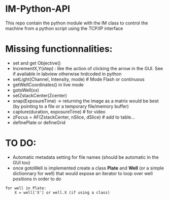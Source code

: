 # IM-Python-API

This repo contain the python module with the IM class to control the machine from a python script using the TCP/IP interface

# Missing functionnalities:
- set and get Objective()
- IncrementX,Y(step) : like the action of clicking the arrow in the GUI. See if available in labview otherwise hrdcoded in python
- setLight(Channel, Intensity, mode) # Mode Flash or continuous
- getWellCoordinates() in live mode
- gotoWell(xx) 
- setZstackCenter(Zcenter)
- snap(ExposureTime) -> returning the image as a matrix would be best (by pointing to a file or a temporary file/memory buffer)
- capture(duration, exposureTime) # for video
- zFocus = AF(ZstackCenter, nSlice, dSlice) # add to table...
- definePlate or defineGrid


# TO DO:
- Automatic metadata setting for file names (should be automatic in the GUI too)    
- once gotoWell is implemented create a class __Plate__ and __Well__ (or a simple dictionnary for well) that would expose an iterator to loop over well positions in order to do    
```
for well in Plate:   
	X = well['X'] or well.X (if using a class)
```
